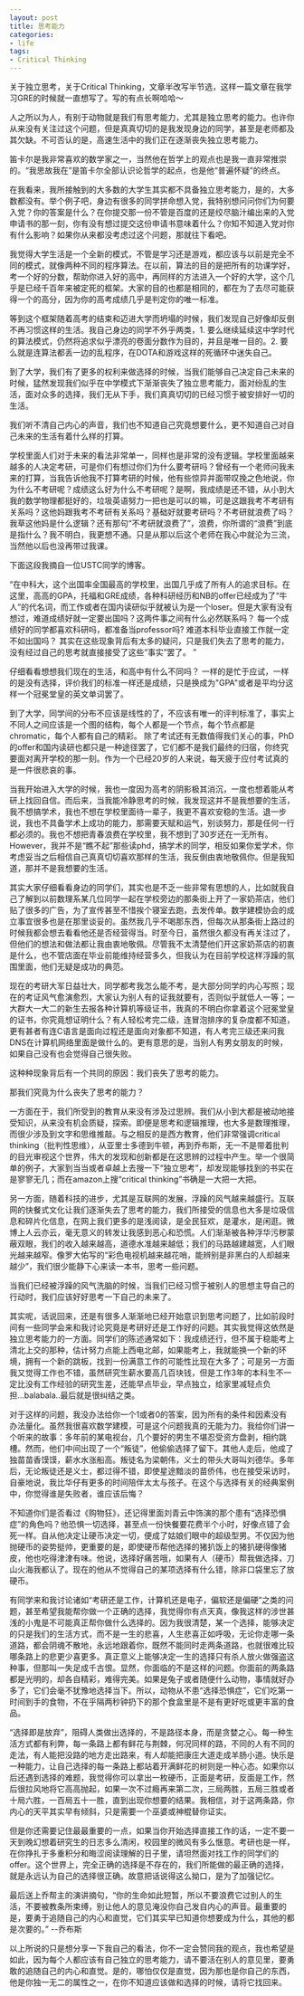 ```yaml
---
layout: post
title: 思考能力
categories:
- life
tags:
- Critical Thinking
---
```


关于独立思考，关于Critical Thinking，文章半改写半节选，这样一篇文章在我学习GRE的时候就一直想写了。写的有点长啊哈哈～

人之所以为人，有别于动物就是我们有思考能力，尤其是独立思考的能力。也许你从来没有关注过这个问题，但是真真切切的是我发现身边的同学，甚至是老师都及其欠缺。不可否认的是，高速生活中的我们正在逐渐丧失独立思考能力。

笛卡尔是我非常喜欢的数学家之一，当然他在哲学上的观点也是我一直非常推崇的。“我思故我在”是笛卡尔全部认识论哲学的起点，也是他“普遍怀疑”的终点。

在我看来，我所接触到的大多数的大学生其实都不具备独立思考能力，是的，大多数都没有。举个例子吧，身边有很多的同学拼命想入党，我特别想问问你们为何要入党？你的答案是什么？在你提交那一份不管是百度的还是绞尽脑汁编出来的入党申请书的那一刻，你有没有想过提交这份申请书意味着什么？你知不知道入党对你有什么影响？如果你从来都没考虑过这个问题，那就往下看吧。

我觉得大学生活是一个全新的模式，不管是学习还是游戏，都应该与以前是完全不同的模式，就像两种不同的程序算法。在以前，算法的目的是把所有的功课学好，考一个好的分数，帮助你进入好的高中，再同样的方法进入一个好的大学，这个几乎是已经千百年来被定死的框架。大家的目的也都是相同的，都在为了去尽可能获得一个的高分，因为你的高考成绩几乎是判定你的唯一标准。

等到这个框架随着高考的结束和迈进大学而坍塌的时候，我们发现自己好像却反倒不再习惯这样的生活。我自己身边的同学不外乎两类，1. 要么继续延续这中学时代的算法模式，仍然将追求似乎漂亮的卷面分数作为目的，并且是唯一目的。2. 要么就是连算法都丢一边的乱程序，在DOTA和游戏这样的死循环中迷失自己。

到了大学，我们有了更多的权利来做选择的时候，当我们能够自己决定自己未来的时候，猛然发现我们似乎在中学模式下渐渐丧失了独立思考能力，面对纷乱的生活，面对众多的选择，我们无从下手，我们真真切切的已经习惯于被安排好一切的生活。

我们听不清自己内心的声音，我们也不知道自己究竟想要什么，更不知道自己对自己未来的生活有着什么样的打算。

学校里面人们对于未来的看法非常单一，同样也是非常的没有逻辑。学校里面越来越多的人决定考研，可是你们有想过你们为什么要考研吗？曾经有一个老师问我未来的打算，当我告诉他我不打算考研的时候，他有些惊异并面带叹挽之色地说，你为什么不考研呢？成绩这么好为什么不考研呢？是啊，我成绩是还不错，从小到大我的数学物理都挺好的，垃圾英语努力一把也是可以的嘛，可是这跟我考不考研有关系吗？这他妈跟我考不考研有关系吗？基础好就要考研吗？不考研就浪费了吗？我草这他妈是什么逻辑？还有那句“不考研就浪费了”，浪费，你所谓的“浪费”到底是指什么？我不明白，我更想不通。只是从那以后这个老师在我心中就沦为三流，当然他以后也没再带过我课。

下面这段我摘自一位USTC同学的博客。

“在中科大，这个出国率全国最高的学校里，出国几乎成了所有人的追求目标。在这里，高高的GPA，托福和GRE成绩，各种科研经历和NB的offer已经成为了“牛人”的代名词，而工作或者在国内读研似乎就被认为是一个loser。但是大家有没有想过，难道成绩好就一定要出国吗？这两件事之间有什么必然联系吗？ 每一个成绩好的同学都喜欢科研吗，都准备当professor吗? 难道本科毕业直接工作就一定不如出国吗？ 其实在这些现象背后有太多的疑问，只是我们失去了思考的能力，没有经过自己的思考就直接接受了这些“事实”罢了。 ”

仔细看看想想我们现在的生活，和高中有什么不同吗？ 一样的是忙于应试，一样的是没有选择，评价我们的标准一样还是成绩，只是换成为"GPA"或者是平均分这样一个冠冕堂皇的英文单词罢了。

到了大学，同学间的分布不应该是线性的了，不应该有唯一的评判标准了，事实上不同人之间应该是一个图的结构，每个人都是一个节点，每个节点都是chromatic，每个人都有自己的精彩。 除了考试还有无数值得我们关心的事，PhD的offer和国内读研也都只是一种途径罢了，它们都不是我们最终的归宿，你终究要面对离开学校的那一刻。作为一个已经20岁的人来说，每天疲于应付考试真的是一件很悲哀的事。

当我开始进入大学的时候，我也一度因为高考的阴影极其消沉，一度也想着能从考研上找回自信。而后来，当我能冷静思考的时候，我发现这并不是我想要的生活，我不想搞学术，我也不想在学校里面待一辈子，我更不喜欢安稳的生活。退一步说，我也不具备学术上成功的能力，那需要天赋和运气，别谈努力，那是任何一行都必须的。我也不想把青春浪费在学校里，我不想到了30岁还在一无所有。However，我并不是“瞧不起”那些读phd，搞学术的同学，相反如果你爱学术，你考虑妥当之后相信自己真真切切喜欢那样的生活，我反倒由衷地敬佩你。但是我知道，那并不是我想要的生活。

其实大家仔细看看身边的同学们，其实也是不乏一些非常有思想的人，比如就我自己了解到以前数理系某几位同学一起在学校旁边的那条街上开了一家奶茶店，他们贴了很多的广告，为了宣传甚至不惜挨个寝室去跑，去发传单。数学建模协会的成立事宜很多也是在那里谈妥的。虽然我几乎不喝那东西，但每次从那条街上路过的时候我都会想去看看他还是否经营得当。时至今日，虽然很久都没有再关注过了，但他们的想法和做法都让我由衷地敬佩。尽管我不太清楚他们开这家奶茶店的初衷是什么，也不管店面在毕业前能维持经营多久，但我认为在目前学校这样浮躁的氛围里面，他们无疑是成功的典范。

现在的考研大军日益壮大，同学都考我怎么能不考，是大部分同学的内心写照；现在的考证风气愈演愈烈，大家认为别人有的证我就要有，否则似乎就低人一等；一大群大一大二的新生去报各种计算机等级证书，我真的不明白你拿着这个冠冕堂皇的证书，你究竟想证明什么？有人轻松考完二级，连冒泡排序的复杂度都不知道，更有甚者有连C语言是面向过程还是面向对象都不知道，有人考完三级还来问我DNS在计算机网络里面是做什么的。更有意思的是，当别人有男女朋友的时候，如果自己没有也会觉得自己很失败。

这种种现象背后有一个共同的原因：我们丧失了思考的能力。

那我们究竟为什么丧失了思考的能力？

一方面在于，我们所受到的教育从来没有涉及过思辨。我们从小到大都是被动地接受知识，从来没有机会质疑，探索。即便是思考和逻辑推理，也大多是数理推理，而很少涉及到文字和思维推敲。与之相反的是西方教育，他们非常强调critical thinking（批判性思维），从亚里士多德到牛顿，再到乔布斯，无一不是带着批判的目光审视这个世界，伟大的发现和创新都是在这思辨的过程中产生。举一个很简单的例子，大家到当当或者卓越上去搜一下“独立思考”，却发现能够找到的书实在是寥寥无几；而在amazon上搜“critical thinking”书确是一大把一大把。

另一方面，随着科技的进步，尤其是互联网的发展，浮躁的风气越来越盛行。互联网的快餐式文化让我们逐渐失去了思考的能力，我们所接受的信息也大多是垃圾信息和碎片化信息，在网上我们更多的是浅阅读，是全民狂欢，是灌水，是闲逛。微博上人云亦云，毫无意义的转发让我感到恶心和恐慌。人们渐渐被各种浮华污秽蒙蔽双眼，我们的收入越来越高，道德水准越来越低；我们的马路越建越宽，人们眼光越来越窄。像罗大佑写的“彩色电视机越来越花哨，能辨别是非黑白的人却越来越少”，我们很少能静下心来读一本书，思考一些问题。

当我们已经被浮躁的风气洗脑的时候，当我们已经习惯于被别人的思想主导自己的行动时，我们应该好好思考一下自己的未来了。

其实呢，话说回来，还是有很多人渐渐地已经开始意识到思考问题了，比如前段时间有一些同学会来和我讨论究竟是考研好还是工作好的问题。其实我觉得这依然是独立思考能力的一方面。同学们的陈述通常如下：我成绩还行，但不属于稳能考上清北上交的那种，估计努力点能上西电北邮，如果能考上，我就能换一个新的环境，拥有一个新的跳板，找到一份满意工作的可能性比现在大多了；可是另一方面我又觉得工作也不错，虽然研究生薪水要高几百块钱，但是工作3年的本科生不一定比没有工作经验的研究生差，还能早点毕业，早点独立，给家里减轻点负担...balabala..最后就是很纠结之类。

对于这样的问题，我没办法给你一个1或者0的答案，因为所有的条件和因素没有办法量化。虽然我很喜欢数学建模，可是这个问题我真的无能为力。我给你们讲一个听来的故事：多年前的某电视台，几个要好的男生不堪忍受资方盘剥，相约跳槽。然而，他们中间出现了一个“叛徒”，他偷偷选择了留下。其他人走后，他成了独苗苗香馍馍，薪水水涨船高。叛徒名为梁朝伟，义士的带头大哥叫刘德华。多年后，无论叛徒还是义士，都过得不错，即使星途黯淡的苗侨伟，也在接受采访时，自豪地说，我比华仔有更多的时间陪伴太太与孩子。在这个与选择有关的经典案例中，你觉得谁是失败者，谁应该后悔？

不知道你们是否看过《购物狂》，还记得里面刘青云中饰演的那个患有“选择恐惧症”的角色吗？他恐惧一切选择，甚至点一份快餐要花费半个小时，好像点错了会死一样。自从他决定让硬币决定一切，便成了姑娘们眼中的超级型男。不仅因为他抛硬币的姿势挺帅，更重要的是，即使硬币帮他选择的猪扒饭上的猪扒硬得像猪皮，他也吃得津津有味。他说，选择好痛苦哦，如果有人（硬币）帮我做选择，刀山火海我都认了。现在的他从不觉得自己的某项选择有什么错，除非口袋里忘了放硬币。

有同学来和我讨论诸如“考研还是工作，计算机还是电子，偏软还是偏硬”之类的问题，甚至希望我能帮你做一个正确的选择，我觉得你有点天真，像我这样的涉世甚浅的小鬼是不可能真正帮你做什么选择的。因为我很清楚，某一个选择，能够决定的只是我们的生活方式，而不是一生的悲喜，人生悲喜正如呼吸，无论你走哪一条道路，都会阴魂不散地，永远地跟着你，既然不能同时走两条道路，也就很难比较哪条路上的悲更少喜更多。真正意义上能够决定一生的选择只有杀人放火做强盗这种事，但那叫一失足成千古恨。显然，你面临的不是这样的问题。你面前的两条路都是光明的，却各自精彩，难得完美。如果是兔子或者随便什么动物，事情就好办多了，它们会毫不犹豫地选择当下。所以，动物从不患“选择恐惧症”，它们吃第一时间到手的食物，不在乎隔两秒钟扔下的那个食盒里是不是有更好吃或更丰富的食品。

“选择即是放弃”，阻碍人类做出选择的，不是路径本身，而是贪婪之心。每一种生活方式都有利弊，每一条路上都有鲜花与荆棘，何况同样的路，不同的人有不同的走法，有人能把没路的地方走出路来，有人却能把康庄大道走成羊肠小道。快乐是一种能力，让自己选择的每一条路上都站着开满鲜花的树则是一种心态。如果你以后还遇到选择的难题，我觉得你可以拿出一枚硬币，正面是考研，反面是工作，然后很拉风地将它高高抛起，如果一次不过瘾再来第二次，三局两胜，五局三胜或者十局六胜，一百局五十一胜，直到出现你想要的结果。我相信，对于这两条路，你内心的天平其实早有倾斜，只是需要一个巫婆或神棍替你证实。

但是你还需要记住最最重要的一点，如果当你开始选择直接工作的话，一定不要一天到晚幻想着研究生的日志多么清闲，校园里的微风有多么惬意。考研也是一样，在你挣扎于多重积分和晦涩阅读理解的日子里，请坦然面对找工作的同学们的offer。这个世界上，完全正确的选择是不存在的，我们所能做的最正确的选择，就是永远认为自己的选择很正确。故意把话说得这么拗口，是为了加强记忆。

最后送上乔帮主的演讲摘句，“你的生命如此短暂，所以不要浪费它过别人的生活，不要被教条所束缚，别让他人的意见淹没你自己发自内心的声音。最重要的是，要勇于追随自己的内心和直觉，它们其实早已知道你想要成为什么，其他的都是次要的。” --乔布斯

以上所说的只是想分享一下我自己的看法，你不一定会赞同我的观点，我也希望是如此，因为每个人都应该有自己独立的思考能力，请不要活在别人的意见里，要勇敢的追随自己的内心和直觉。是的，哪怕仅仅是直觉，因为那也是你自己的东西，他是你独一无二的属性之一，在你不知道应该做和选择的时候，请将它找回来。
